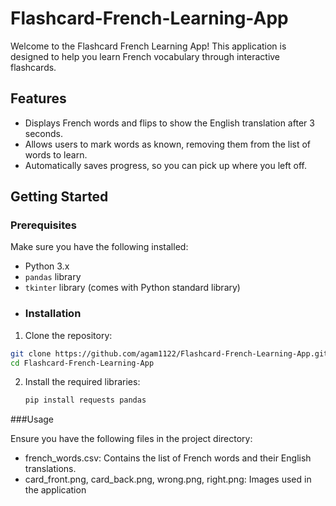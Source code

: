 # Flashcard-French-Learning-App

Welcome to the Flashcard French Learning App! This application is designed to help you learn French vocabulary through interactive flashcards.


## Features

- Displays French words and flips to show the English translation after 3 seconds.
- Allows users to mark words as known, removing them from the list of words to learn.
- Automatically saves progress, so you can pick up where you left off.


## Getting Started

### Prerequisites

Make sure you have the following installed:

- Python 3.x
- `pandas` library
- `tkinter` library (comes with Python standard library)
- ### Installation

1. Clone the repository:

```bash
git clone https://github.com/agam1122/Flashcard-French-Learning-App.git
cd Flashcard-French-Learning-App
```

2. Install the required libraries:
    ```bash
    pip install requests pandas
    ```


###Usage

Ensure you have the following files in the project directory:

  - french_words.csv: Contains the list of French words and their English translations.
  - card_front.png, card_back.png, wrong.png, right.png: Images used in the application



    
